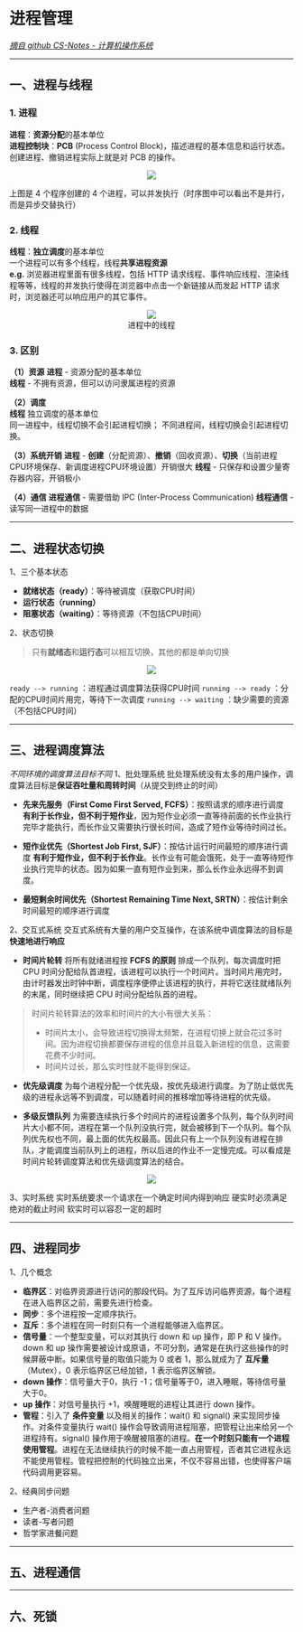 # 进程管理
*[摘自 github CS-Notes - 计算机操作系统](https://github.com/CyC2018/CS-Notes/blob/master/docs/notes/%E8%AE%A1%E7%AE%97%E6%9C%BA%E6%93%8D%E4%BD%9C%E7%B3%BB%E7%BB%9F.md "github CS-Notes - 计算机操作系统")*

----------

## 一、进程与线程
### 1. 进程
**进程**：**资源分配**的基本单位     
**进程控制块**：**PCB** (Process Control Block)，描述进程的基本信息和运行状态。创建进程、撤销进程实际上就是对 PCB 的操作。    
 
<div align="center"> <img src="https://raw.githubusercontent.com/CyC2018/CS-Notes/master/docs/notes/pics/a6ac2b08-3861-4e85-baa8-382287bfee9f.png"/></div> 

上图是 4 个程序创建的 4 个进程，可以并发执行（时序图中可以看出不是并行，而是异步交替执行）

### 2. 线程
**线程**：**独立调度**的基本单位     
一个进程可以有多个线程，线程**共享进程资源**    
**e.g.** 浏览器进程里面有很多线程，包括 HTTP 请求线程、事件响应线程、渲染线程等等，线程的并发执行使得在浏览器中点击一个新链接从而发起 HTTP 请求时，浏览器还可以响应用户的其它事件。
 
<div align="center"> <img src="https://raw.githubusercontent.com/CyC2018/CS-Notes/master/docs/notes/pics/3cd630ea-017c-488d-ad1d-732b4efeddf5.png"/></div> 

<div align="center">进程中的线程</div>

### 3. 区别
**（1）资源**
**进程** - 资源分配的基本单位    
**线程** - 不拥有资源，但可以访问隶属进程的资源   

**（2）调度**  
**线程** 独立调度的基本单位    
同一进程中，线程切换不会引起进程切换；
不同进程间，线程切换会引起进程切换。

**（3）系统开销**
**进程** - **创建**（分配资源）、**撤销**（回收资源）、**切换**（当前进程CPU环境保存、新调度进程CPU环境设置）开销很大
**线程** - 只保存和设置少量寄存器内容，开销极小

**（4）通信**
**进程通信** - 需要借助 IPC (Inter-Process Communication)
**线程通信** - 读写同一进程中的数据

----------

## 二、进程状态切换
1、三个基本状态
- **就绪状态（ready）**：等待被调度（获取CPU时间）
- **运行状态（running）**
- **阻塞状态（waiting）**：等待资源（不包括CPU时间）

2、状态切换
> 只有**就绪态**和**运行态**可以相互切换，其他的都是单向切换     

<div align="center"> <img src="https://raw.githubusercontent.com/CyC2018/CS-Notes/master/docs/notes/pics/ProcessState.png"/></div> 

`ready --> running` ：进程通过调度算法获得CPU时间
`running --> ready` ：分配的CPU时间片用完，等待下一次调度
`running --> waiting` ：缺少需要的资源（不包括CPU时间）

----------

## 三、进程调度算法
*不同环境的调度算法目标不同*
1、批处理系统
批处理系统没有太多的用户操作，调度算法目标是**保证吞吐量和周转时间**（从提交到终止的时间）
- **先来先服务（First Come First Served, FCFS）**：按照请求的顺序进行调度
**有利于长作业，但不利于短作业**，因为短作业必须一直等待前面的长作业执行完毕才能执行，而长作业又需要执行很长时间，造成了短作业等待时间过长。

- **短作业优先（Shortest Job First, SJF）**：按估计运行时间最短的顺序进行调度
**有利于短作业，但不利于长作业**。长作业有可能会饿死，处于一直等待短作业执行完毕的状态。因为如果一直有短作业到来，那么长作业永远得不到调度。

- **最短剩余时间优先（Shortest Remaining Time Next, SRTN）**：按估计剩余时间最短的顺序进行调度

2、交互式系统
交互式系统有大量的用户交互操作，在该系统中调度算法的目标是**快速地进行响应**
- **时间片轮转**
将所有就绪进程按 **FCFS 的原则** 排成一个队列，每次调度时把 CPU 时间分配给队首进程，该进程可以执行一个时间片。当时间片用完时，由计时器发出时钟中断，调度程序便停止该进程的执行，并将它送往就绪队列的末尾，同时继续把 CPU 时间分配给队首的进程。
> 时间片轮转算法的效率和时间片的大小有很大关系：
> - 时间片太小，会导致进程切换得太频繁，在进程切换上就会花过多时间。因为进程切换都要保存进程的信息并且载入新进程的信息，这需要花费不少时间。
> - 时间片过长，那么实时性就不能得到保证。

- **优先级调度**
为每个进程分配一个优先级，按优先级进行调度。为了防止低优先级的进程永远等不到调度，可以随着时间的推移增加等待进程的优先级。

- **多级反馈队列**
为需要连续执行多个时间片的进程设置多个队列，每个队列时间片大小都不同，进程在第一个队列没执行完，就会被移到下一个队列。每个队列优先权也不同，最上面的优先权最高。因此只有上一个队列没有进程在排队，才能调度当前队列上的进程，所以后进的作业不一定慢完成。可以看成是时间片轮转调度算法和优先级调度算法的结合。

<div align="center"> <img src="https://raw.githubusercontent.com/CyC2018/CS-Notes/master/docs/notes/pics/042cf928-3c8e-4815-ae9c-f2780202c68f.png"/></div> 

3、实时系统
实时系统要求一个请求在一个确定时间内得到响应
硬实时必须满足绝对的截止时间
软实时可以容忍一定的超时

----------

## 四、进程同步
1、几个概念
- **临界区**：对临界资源进行访问的那段代码。为了互斥访问临界资源，每个进程在进入临界区之前，需要先进行检查。
- **同步**：多个进程按一定顺序执行。
- **互斥**：多个进程在同一时刻只有一个进程能够进入临界区。
- **信号量**：一个整型变量，可以对其执行 down 和 up 操作，即 P 和 V 操作。down 和 up 操作需要被设计成原语，不可分割，通常是在执行这些操作的时候屏蔽中断。如果信号量的取值只能为 0 或者 1，那么就成为了 **互斥量**（Mutex），0 表示临界区已经加锁，1 表示临界区解锁。
- **down 操作**：信号量大于0，执行 -1；信号量等于0，进入睡眠，等待信号量大于0。
- **up 操作**：对信号量执行 +1，唤醒睡眠的进程让其进行 down 操作。
- **管程**：引入了 **条件变量** 以及相关的操作：wait() 和 signal() 来实现同步操作。对条件变量执行 wait() 操作会导致调用进程阻塞，把管程让出来给另一个进程持有。signal() 操作用于唤醒被阻塞的进程。**在一个时刻只能有一个进程使用管程**。进程在无法继续执行的时候不能一直占用管程，否者其它进程永远不能使用管程。管程把控制的代码独立出来，不仅不容易出错，也使得客户端代码调用更容易。

2、经典同步问题
- 生产者-消费者问题
- 读者-写者问题
- 哲学家进餐问题

----------

## 五、进程通信


----------

## 六、死锁